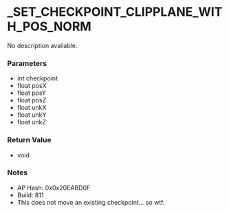 # _SET_CHECKPOINT_CLIPPLANE_WITH_POS_NORM

No description available.

### Parameters
* int checkpoint
* float posX
* float posY
* float posZ
* float unkX
* float unkY
* float unkZ

### Return Value
* void

### Notes
* AP Hash: 0x0x20EABD0F
* Build: 811
* This does not move an existing checkpoint... so wtf.

